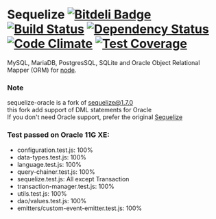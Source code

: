 # Sequelize [![Bitdeli Badge](https://d2weczhvl823v0.cloudfront.net/lebretr/sequelize-oracle/trend.png)](https://bitdeli.com/free "Bitdeli Badge") [![Build Status](https://travis-ci.org/lebretr/sequelize-oracle.svg?branch=1.7.0-Oracle)](https://travis-ci.org/lebretr/sequelize-oracle) [![Dependency Status](https://david-dm.org/lebretr/sequelize-oracle.png)](https://david-dm.org/lebretr/sequelize-oracle) [![Code Climate](https://codeclimate.com/github/lebretr/sequelize-oracle/badges/gpa.svg)](https://codeclimate.com/github/lebretr/sequelize-oracle) [![Test Coverage](https://codeclimate.com/github/lebretr/sequelize-oracle/badges/coverage.svg)](https://codeclimate.com/github/lebretr/sequelize-oracle)

MySQL, MariaDB, PostgresSQL, SQLite and Oracle Object Relational Mapper (ORM) for [node](http://nodejs.org).

### Note
sequelize-oracle is a fork of [sequelize@1.7.0](https://github.com/sequelize/sequelize/tree/1.7.0)  
this fork add support of DML statements for Oracle  
If you don't need Oracle support, prefer the original [Sequelize](http://sequelizejs.com/)  

### Test passed on Oracle 11G XE:
  * configuration.test.js: 100%
  * data-types.test.js: 100%
  * language.test.js: 100%
  * query-chainer.test.js: 100%
  * sequelize.test.js: All except Transaction
  * transaction-manager.test.js: 100%
  * utils.test.js: 100%
  * dao/values.test.js: 100%
  * emitters/custom-event-emitter.test.js: 100%